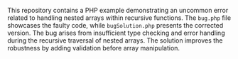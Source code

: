 This repository contains a PHP example demonstrating an uncommon error related to handling nested arrays within recursive functions.  The `bug.php` file showcases the faulty code, while `bugSolution.php` presents the corrected version. The bug arises from insufficient type checking and error handling during the recursive traversal of nested arrays.  The solution improves the robustness by adding validation before array manipulation.